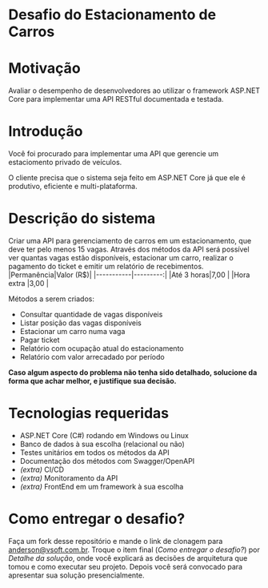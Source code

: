 # **Desafio do Estacionamento de Carros**

# Motivação
Avaliar o desempenho de desenvolvedores ao utilizar o framework ASP.NET Core para implementar uma API RESTful documentada e testada.

# Introdução 
Você foi procurado para implementar uma API que gerencie um estaciomento privado de veículos. 

O cliente precisa que o sistema seja feito em ASP.NET Core já que ele é produtivo, eficiente e multi-plataforma.

# Descrição do sistema
Criar uma API para gerenciamento de carros em um estacionamento, que deve ter pelo menos 15 vagas. 
Através dos métodos da API será possível ver quantas vagas estão disponíveis, estacionar um carro, realizar o pagamento do ticket e emitir um relatório de recebimentos.
|Permanência|Valor (R$)|
|-----------|---------:|
|Até 3 horas|7,00      |
|Hora extra |3,00      |

Métodos a serem criados:
- Consultar quantidade de vagas disponíveis
- Listar posição das vagas disponíveis
- Estacionar um carro numa vaga
- Pagar ticket
- Relatório com ocupação atual do estacionamento
- Relatório com valor arrecadado por período

**Caso algum aspecto do problema não tenha sido detalhado, solucione da forma que achar melhor, e justifique sua decisão.**

# Tecnologias requeridas
- ASP.NET Core (C#) rodando em Windows ou Linux
- Banco de dados à sua escolha (relacional ou não)
- Testes unitários em todos os métodos da API
- Documentação dos métodos com Swagger/OpenAPI
- *(extra)* CI/CD
- *(extra)* Monitoramento da API
- *(extra)* FrontEnd em um framework à sua escolha

# Como entregar o desafio?
Faça um fork desse repositório e mande o link de clonagem para anderson@vsoft.com.br.
Troque o item final (*Como entregar o desafio?*) por *Detalhe da solução*, onde você explicará as decisões de arquitetura que tomou e como executar seu projeto.
Depois você será convocado para apresentar sua solução presencialmente.


